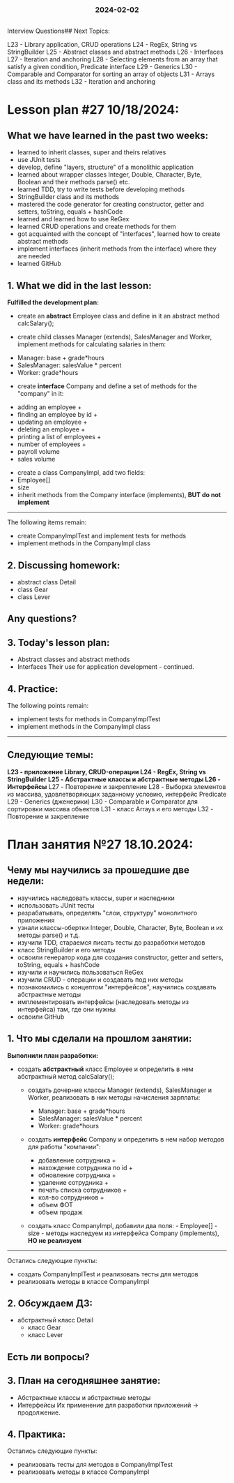 <h3 style="text-align: center; padding-bottom: 14px">2024-02-02</h3>

Interview Questions## Next Topics:

L23 - Library application, CRUD operations
L24 - RegEx, String vs StringBuilder
L25 - Abstract classes and abstract methods
L26 - Interfaces
L27 - Iteration and anchoring
L28 - Selecting elements from an array that satisfy a given condition, Predicate interface
L29 - Generics
L30 - Comparable<T> and Comparator<T> for sorting an array of objects
L31 - Arrays class and its methods
L32 - Iteration and anchoring


# Lesson plan #27 10/18/2024:

## What we have learned in the past two weeks:
- learned to inherit classes, super and theirs relatives
- use JUnit tests
- develop, define "layers, structure" of a monolithic application
- learned about wrapper classes Integer, Double, Character, Byte, Boolean and their methods parse() etc.
- learned TDD, try to write tests before developing methods
- StringBuilder class and its methods
- mastered the code generator for creating constructor, getter and setters, toString, equals + hashCode
- learned and learned how to use ReGex
- learned CRUD operations and create methods for them
- got acquainted with the concept of "interfaces", learned how to create abstract methods
- implement interfaces (inherit methods from the interface) where they are needed
- learned GitHub

## 1. What we did in the last lesson:
**Fulfilled the development plan:**

- create an **abstract** Employee class and define in it
  an abstract method calcSalary();

- create child classes Manager (extends), SalesManager and Worker, implement methods for calculating salaries in them:
* Manager: base + grade*hours
* SalesManager: salesValue * percent
* Worker: grade*hours

- create **interface** Company and define a set of methods for the "company" in it:
* adding an employee +
* finding an employee by id +
* updating an employee +
* deleting an employee +
* printing a list of employees +
* number of employees +
* payroll volume
* sales volume

- create a class CompanyImpl, add two fields:
- Employee[]
- size
- inherit methods from the Company interface (implements), **BUT do not implement**
------------------------------------------------------------------------------------

The following items remain:
* create CompanyImplTest and implement tests for methods
* implement methods in the CompanyImpl class

## 2. Discussing homework:
- abstract class Detail
- class Gear
- class Lever

Any questions?
---------------------------------------------------------------------------

## 3. Today's lesson plan:
- Abstract classes and abstract methods
- Interfaces
  Their use for application development - continued.

## 4. Practice:
The following points remain:
* implement tests for methods in CompanyImplTest
* implement methods in the CompanyImpl class

___


## Следующие темы:

**L23 - приложение Library, CRUD-операции
L24 - RegEx, String vs StringBuilder**
**L25 - Абстрактные классы и абстрактные методы
L26 - Интерфейсы**
L27 - Повторение и закрепление
L28 - Выборка элементов из массива, удовлетворяющих заданному условию, интерфейс Predicate
L29 - Generics (дженерики)
L30 - Comparable<T> и Comparator<T> для сортировки массива объектов
L31 - класс Arrays и его методы
L32 - Повторение и закрепление


# План занятия №27 18.10.2024:

## Чему мы научились за прошедшие две недели:
- научились наследовать классы, super и наследники 
- использовать JUnit тесты
- разрабатывать, определять "слои, структуру" монолитного приложения
- узнали классы-обертки Integer, Double, Character, Byte, Boolean и их методы parse() и т.д.
- изучили TDD, стараемся писать тесты до разработки методов
- класс StringBuilder и его методы
- освоили генератор кода для создания constructor, getter and setters, toString, equals + hashCode
- изучили и научились пользоваться ReGex
- изучили CRUD - операции и создавать под них методы
- познакомились с концептом "интерфейсов", научились создавать абстрактные методы
- имплементировать интерфейсы (наследовать методы из интерфейса) там, где они нужны
- освоили GitHub

## 1. Что мы сделали на прошлом занятии:
**Выполнили план разработки:**

- создать **абстрактный** класс Employee и определить в нем
  абстрактный метод calcSalary();

  - создать дочерние классы Manager (extends), SalesManager и Worker, реализовать в них методы начисления зарплаты:
    * Manager: base + grade*hours
    * SalesManager: salesValue * percent
    * Worker: grade*hours

  - создать **интерфейс** Company и определить в нем набор методов для работы "компании":
      * добавление сотрудника +
      * нахождение сотрудника по id +
      * обновление cотрудника +
      * удаление сотрудника +
      * печать списка сотрудников +
      * кол-во сотрудников +
      * объем ФОТ
      * объем продаж
    
  - создать класс CompanyImpl, добавили два поля:
          - Employee[]
          - size
          - методы наследуем из интерфейса Company (implements), **НО не реализуем**
------------------------------------------------------------------------------------ 

Остались следующие пункты:
* создать CompanyImplTest и реализовать тесты для методов
* реализовать методы в классе CompanyImpl


## 2. Обсуждаем ДЗ:
- абстрактный класс Detail
  - класс Gear
  - класс Lever

Есть ли вопросы?
----------------------------------------------------------------------------

## 3. План на сегодняшнее занятие:
- Абстрактные классы и абстрактные методы
- Интерфейсы
Их применение для разработки приложений -> продолжение.

## 4. Практика:
Остались следующие пункты:
* реализовать тесты для методов в CompanyImplTest
* реализовать методы в классе CompanyImpl







